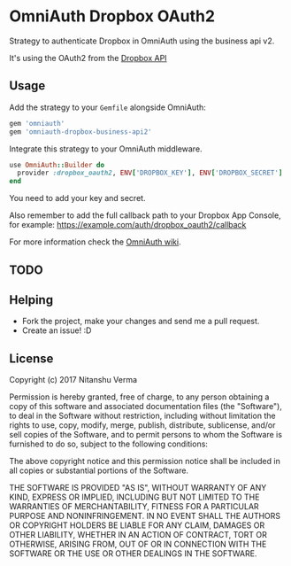 OmniAuth Dropbox OAuth2
=======================

Strategy to authenticate Dropbox in OmniAuth using the business api v2.

It's using the OAuth2 from the [Dropbox API](https://www.dropbox.com/developers)

Usage
-----

Add the strategy to your `Gemfile` alongside OmniAuth:

```ruby
gem 'omniauth'
gem 'omniauth-dropbox-business-api2'
```

Integrate this strategy to your OmniAuth middleware.

```ruby
use OmniAuth::Builder do
  provider :dropbox_oauth2, ENV['DROPBOX_KEY'], ENV['DROPBOX_SECRET']
end
```

You need to add your key and secret.

Also remember to add the full callback path to your Dropbox App Console, for example: https://example.com/auth/dropbox_oauth2/callback

For more information check the [OmniAuth wiki](https://github.com/intridea/omniauth/wiki).

TODO
----


Helping
-------

* Fork the project, make your changes and send me a pull request.
* Create an issue! :D

License
-------

Copyright (c) 2017 Nitanshu Verma

Permission is hereby granted, free of charge, to any person obtaining a copy of this software and associated documentation files (the "Software"), to deal in the Software without restriction, including without limitation the rights to use, copy, modify, merge, publish, distribute, sublicense, and/or sell copies of the Software, and to permit persons to whom the Software is furnished to do so, subject to the following conditions:

The above copyright notice and this permission notice shall be included in all copies or substantial portions of the Software.

THE SOFTWARE IS PROVIDED "AS IS", WITHOUT WARRANTY OF ANY KIND, EXPRESS OR IMPLIED, INCLUDING BUT NOT LIMITED TO THE WARRANTIES OF MERCHANTABILITY, FITNESS FOR A PARTICULAR PURPOSE AND NONINFRINGEMENT. IN NO EVENT SHALL THE AUTHORS OR COPYRIGHT HOLDERS BE LIABLE FOR ANY CLAIM, DAMAGES OR OTHER LIABILITY, WHETHER IN AN ACTION OF CONTRACT, TORT OR OTHERWISE, ARISING FROM, OUT OF OR IN CONNECTION WITH THE SOFTWARE OR THE USE OR OTHER DEALINGS IN THE SOFTWARE.
